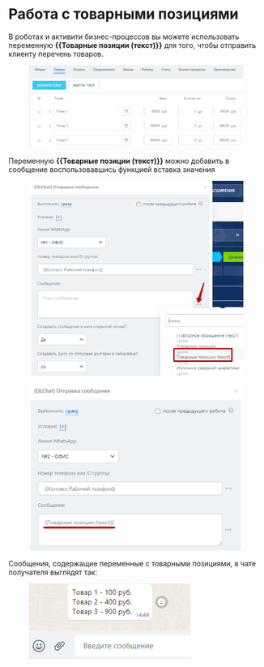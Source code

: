 # Работа с товарными позициями

В роботах и активити бизнес-процессов вы можете использовать переменную **\{{Товарные позиции (текст)\}}** для того, чтобы отправить клиенту перечень товаров.

<figure><img src="../../.gitbook/assets/image (758).png" alt=""><figcaption></figcaption></figure>

Переменную **\{{Товарные позиции (текст)\}}** можно добавить в сообщение воспользовавшись функцией вставка значения

<figure><img src="../../.gitbook/assets/image (393).png" alt=""><figcaption></figcaption></figure>

<figure><img src="../../.gitbook/assets/image (63).png" alt=""><figcaption></figcaption></figure>

Сообщения, содержащие переменные с товарными позициями, в чате получателя выглядят так:

<figure><img src="../../.gitbook/assets/image (814).png" alt=""><figcaption></figcaption></figure>
